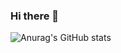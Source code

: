 ### Hi there 👋

![Anurag's GitHub stats](https://github-readme-stats.vercel.app/api?username=piotr-bledowski&show_icons=true&theme=tokyonight)

<!--
**piotr-bledowski/piotr-bledowski** is a ✨ _special_ ✨ repository because its `README.md` (this file) appears on your GitHub profile.

Here are some ideas to get you started:

- 🔭 I’m currently working on ...
- 🌱 I’m currently learning ...
- 👯 I’m looking to collaborate on ...
- 🤔 I’m looking for help with ...
- 💬 Ask me about ...
- 📫 How to reach me: ...
- 😄 Pronouns: ...
- ⚡ Fun fact: ...
-->
